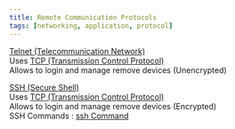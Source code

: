 ```yaml
---
title: Remote Communication Protocols
tags: [networking, application, protocol]
---
```


<u>Telnet (Telecommunication Network)</u>  
Uses [TCP (Transmission Control Protocol)](../4%20-%20Transport%20Layer%20Protocols/TCP%20%28Transmission%20Control%20Protocol%29.md)  
Allows to login and manage remove devices (Unencrypted)

<u>SSH (Secure Shell)</u>  
Uses [TCP (Transmission Control Protocol)](../4%20-%20Transport%20Layer%20Protocols/TCP%20%28Transmission%20Control%20Protocol%29.md)  
Allows to login and manage remove devices (Encrypted)  
SSH Commands : [ssh Command](../../../Operating%20System/Linux/Commands/ssh%20Command.md)